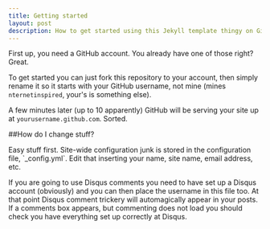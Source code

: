 ```yaml
---
title: Getting started
layout: post
description: How to get started using this Jekyll template thingy on Github…
---
```


First up, you need a GitHub account. You already have one of those right? Great.

To get started you can just fork this repository to your account, then simply rename it so it starts with your GitHub username, not mine (mines `nternetinspired`, your's is something else).

A few minutes later (up to 10 apparently) GitHub will be serving your site up at `yourusername.github.com`. Sorted.

##How do I change stuff?

<p data-pullquote="…to use Disqus comments you need to have set up a Disqus account…">Easy stuff first. Site-wide configuration junk is stored in the configuration file, `_config.yml`. Edit that inserting your name, site name, email address, etc.</p>

If you are going to use Disqus comments you need to have set up a Disqus account (obviously) and you can then place the username in this file too. At that point Disqus comment trickery will automagically appear in your posts. If a comments box appears, but commenting does not load you should check you have everything set up correctly at Disqus.
